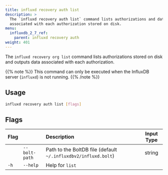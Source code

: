 ```yaml
---
title: influxd recovery auth list
description: >
  The `influxd recovery auth list` command lists authorizations and data 
  associated with each authorization stored on disk.
menu:
  influxdb_2_7_ref:
    parent: influxd recovery auth
weight: 401
---
```


The `influxd recovery org list` command lists authorizations stored on disk and 
outputs data associated with each authorization.

{{% note %}}
This command can only be executed when the InfluxDB server (`influxd`) is not running.
{{% /note %}}

## Usage
```sh
influxd recovery auth list [flags]
```

## Flags
| Flag |               | Description                                                    | Input Type |
| :--- | :------------ | :------------------------------------------------------------- | :--------: |
|      | `--bolt-path` | Path to the BoltDB file (default `~/.influxdbv2/influxd.bolt`) |   string   |
| `-h` | `--help`      | Help for `list`                                                |            |